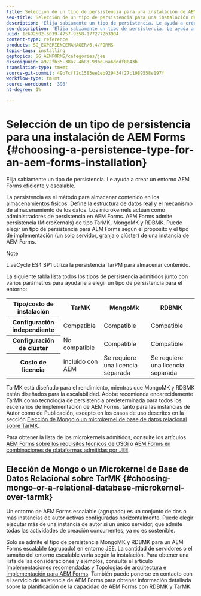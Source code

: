 ```yaml
---
title: Selección de un tipo de persistencia para una instalación de AEM Forms
seo-title: Selección de un tipo de persistencia para una instalación de AEM Forms
description: 'Elija sabiamente un tipo de persistencia. Le ayuda a crear un entorno AEM Forms eficiente y escalable. '
seo-description: 'Elija sabiamente un tipo de persistencia. Le ayuda a crear un entorno AEM Forms eficiente y escalable. '
uuid: 1c692502-5039-4757-9358-1772772b3904
content-type: reference
products: SG_EXPERIENCEMANAGER/6.4/FORMS
topic-tags: installing
geptopics: SG_AEMFORMS/categories/jee
discoiquuid: a972fb35-38a7-4b83-99bd-6a6dddf8043b
translation-type: tm+mt
source-git-commit: 49b7cff2c1583ee1eb929434f27c1989558e197f
workflow-type: tm+mt
source-wordcount: '398'
ht-degree: 1%

---
```



# Selección de un tipo de persistencia para una instalación de AEM Forms {#choosing-a-persistence-type-for-an-aem-forms-installation}

Elija sabiamente un tipo de persistencia. Le ayuda a crear un entorno AEM Forms eficiente y escalable.

La persistencia es el método para almacenar contenido en los almacenamientos físicos. Define la estructura de datos real y el mecanismo de almacenamiento de los datos. Los microkernels actúan como administradores de persistencia en AEM Forms. AEM Forms admite persistencia (MicroKernals) de tipo TarMK, MongoMK y RDBMK. Puede elegir un tipo de persistencia para AEM Forms según el propósito y el tipo de implementación (un solo servidor, granja o clúster) de una instancia de AEM Forms.

>[!NOTE]
>
>LiveCycle ES4 SP1 utiliza la persistencia TarPM para almacenar contenido.

La siguiente tabla lista todos los tipos de persistencia admitidos junto con varios parámetros para ayudarle a elegir un tipo de persistencia para el entorno:

<table> 
 <tbody>
  <tr>
   <th><strong>Tipo/costo de instalación</strong></th> 
   <th><strong>TarMK</strong></th> 
   <th><strong>MongoMk</strong></th> 
   <th><strong>RDBMK</strong></th> 
  </tr>
  <tr>
   <th><strong>Configuración independiente</strong></th> 
   <td>Compatible<br /> </td> 
   <td>Compatible</td> 
   <td>Compatible</td> 
  </tr>
  <tr>
   <th><strong>Configuración de clúster</strong></th> 
   <td>No compatible</td> 
   <td>Compatible</td> 
   <td>Compatible</td> 
  </tr>
  <tr>
   <th><strong>Costo de licencia</strong></th> 
   <td>Incluido con AEM </td> 
   <td>Se requiere una licencia separada</td> 
   <td>Se requiere una licencia separada</td> 
  </tr>
 </tbody>
</table>

TarMK está diseñado para el rendimiento, mientras que MongoMK y RDBMK están diseñados para la escalabilidad. Adobe recomienda encarecidamente TarMK como tecnología de persistencia predeterminada para todos los escenarios de implementación de AEM Forms, tanto para las instancias de Autor como de Publicación, excepto en los casos de uso descritos en la sección [Elección de Mongo o un microkernel de base de datos relacional sobre TarMK](#p-choosing-mongo-or-a-relational-database-microkernel-over-tarmk-p).

Para obtener la lista de los microkernels admitidos, consulte los artículos [AEM Forms sobre los requisitos técnicos de OSGi](/help/sites-deploying/technical-requirements.md) o [AEM Forms en combinaciones de plataformas admitidas por JEE](/help/forms/using/aem-forms-jee-supported-platforms.md).

## Elección de Mongo o un Microkernel de Base de Datos Relacional sobre TarMK {#choosing-mongo-or-a-relational-database-microkernel-over-tarmk}

Un entorno de AEM Forms escalable (agrupado) es un conjunto de dos o más instancias de autor activas configuradas horizontalmente. Puede elegir ejecutar más de una instancia de autor si un único servidor, que admite todas las actividades de creación concurrentes, ya no es sostenible.

Solo se admite el tipo de persistencia MongoMK y RDBMK para un AEM Forms escalable (agrupado) en entorno JEE. La cantidad de servidores o el tamaño del entorno escalable varía según la instalación. Para obtener una lista de las consideraciones y ejemplos, consulte el artículo [Implementaciones recomendadas](/help/sites-deploying/recommended-deploys.md) y [Topologías de arquitectura e implementación para AEM Forms](/help/forms/using/aem-forms-architecture-deployment.md). También puede ponerse en contacto con el servicio de asistencia de AEM Forms para obtener información detallada sobre la planificación de la capacidad de AEM Forms con RDBMK y TarMK.
